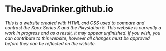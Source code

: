 # TheJavaDrinker.github.io
*This is a website created with HTML and CSS used to compare and contrast the Xbox Series X and the Playstation 5.*
*This website is currently a work in progress and as a result, it may appear unfinished. If you wish, you can contribute to this website, however all changes must be approved before they can be reflected on the website.*